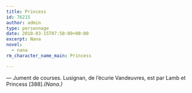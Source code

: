 ```yaml
---
title: Princess
id: 76215
author: admin
type: personnage
date: 2010-03-15T07:50:09+00:00
excerpt: Nana
novel:
  - nana
rm_character_name_main: Princess

---
```

— Jument de courses. Lusignan, de l&rsquo;écurie Vandeuvres, est par Lamb et Princess [388]._(Nana.)_
